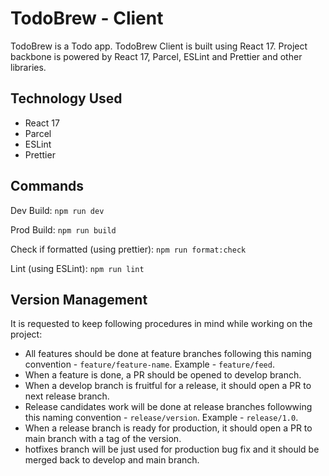 # TodoBrew - Client
TodoBrew is a Todo app. TodoBrew Client is built using React 17. Project backbone is powered by React 17, Parcel, ESLint and Prettier and other libraries.

## Technology Used 
- React 17
- Parcel
- ESLint
- Prettier

## Commands
Dev Build: `npm run dev`

Prod Build: `npm run build`

Check if formatted (using prettier): `npm run format:check` 

Lint (using ESLint): `npm run lint`

## Version Management
It is requested to keep following procedures in mind while working on the project: 
- All features should be done at feature branches following this naming convention - `feature/feature-name`. Example - `feature/feed`.
- When a feature is done, a PR should be opened to develop branch. 
- When a develop branch is fruitful for a release, it should open a PR to next release branch. 
- Release candidates work will be done at release branches followwing this naming convention - `release/version`. Example - `release/1.0`.
- When a release branch is ready for production, it should open a PR to main branch with a tag of the version. 
- hotfixes branch will be just used for production bug fix and it should be merged back to develop and main branch.